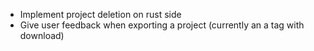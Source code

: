 - Implement project deletion on rust side
- Give user feedback when exporting a project (currently an a tag with download)